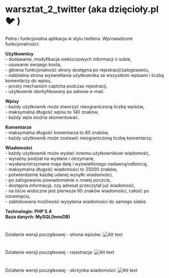 # warsztat_2_twitter (aka dzięcioły.pl :bird: )

Pełna i funkcjonalna aplikacja w stylu twittera. Wprowadzone funkcjonalności:    

**Użytkownicy**    
        - dodawanie, modyfikacja niekluczowych informacji o sobie,    
        - usuwanie swojego konta,     
        - główna funkcjonalność strony dostępna po rejestracji/zalogowaniu,       
        - oddzielna strona wyświetlania użytkownika ze wszystkimi wpisami i liczbą komentarzy do wpisu,     
        - prosty mechanizm captcha podczas rejestracji,      
        - użytkownik identyfikowany po adresie e-mail.      


**Wpisy**   
        - każdy użytkownik może stworzyć nieograniczoną liczbę wpisów,     
        - maksymalna długość wpisu to 140 znaków,       
        - każdy wpis można skomentować.      

**Komentarze**   
        - maksymalna długość komentarza to 60 znaków,     
        - każdy użytkownik może zostawić nieograniczoną liczbę komentarzy.     
   
**Wiadomości**   
        - każdy użytkownik może wysłać innemu użytkownikowi wiadomość,    
        - wyraźny podział na wysłane i otrzymane,     
        - wysłane/otrzymane maja datę i wyświetlonego nadawcę/odbiorcę,      
        - maksymalna długość wiadomości to 25000 znaków,       
        - potwierdzenie każdej udanej wysyłki wiadomości,        
        - po zalogowaniu powiadomienie o nowej poczcie,       
        - dostępna informacja, czy adresat przeczytał już wiadomość,            
        - na liście widoczne jest pierwsze 60 znaków wiadomości, całość po rozwinięciu,      
        - zablokowana możliwość wysyłania wiadomości do samego siebie.       

**Technologie: PHP 5.4**     
**Baza danych: MySQL(InnoDB)**
#
Działanie wersji początkowej - strona wpisów: 
![Alt text](https://images86.fotosik.pl/56/21228442c231924b.png "dzięcioły_index")

#
Działanie wersji początkowej - rejestracja: 
![Alt text](https://images85.fotosik.pl/55/a215ccf148c65ac5.png "stwórz_własną_dziuplę")

#
Działanie wersji początkowej - skrzynka wiadomości: 
![Alt text](https://images85.fotosik.pl/55/fadd52b49170b5a6.png "poślij_leśniczego_z_listem")

